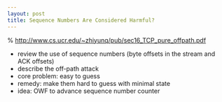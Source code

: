 ```yaml
---
layout: post
title: Sequence Numbers Are Considered Harmful?
---
```


% http://www.cs.ucr.edu/~zhiyunq/pub/sec16_TCP_pure_offpath.pdf

- review the use of sequence numbers (byte offsets in the stream and ACK offsets)
- describe the off-path attack
- core problem: easy to guess
- remedy: make them hard to guess with minimal state
- idea: OWF to advance sequence number counter


